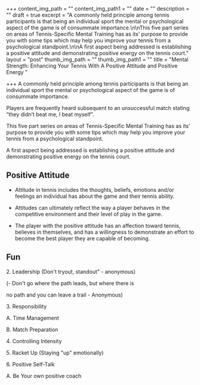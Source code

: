 +++
content_img_path = ""
content_img_path1 = ""
date = ""
description = ""
draft = true
excerpt = "A commonly held principle among tennis participants is that being an individual sport the mental or psychological aspect of the game is of consummate importance.\n\nThis five part series on areas of Tennis-Specific Mental Training has as its’ purpose to provide you with some tips which may help you improve your tennis from a psychological standpoint.\n\nA first aspect being addressed is establishing a positive attitude and demonstrating positive energy on the tennis court."
layout = "post"
thumb_img_path = ""
thumb_img_path1 = ""
title = "Mental Strength: Enhancing Your Tennis With A Positive Attitude and Positive Energy "

+++
A commonly held principle among tennis participants is that being an individual sport the mental or psychological aspect of the game is of consummate importance.

Players are frequently heard subsequent to an unsuccessful match stating “they didn’t beat me, I beat myself”.

This five part series on areas of Tennis-Specific Mental Training has as its’ purpose to provide you with some tips which may help you improve your tennis from a psychological standpoint.

A first aspect being addressed is establishing a positive attitude and demonstrating positive energy on the tennis court.

## Positive Attitude

* Attitude in tennis includes the thoughts, beliefs, emotions and/or feelings an individual  has about the game and their tennis ability.


* Attitudes can ultimately reflect the way a player behaves in the competitive environment and their level of play in the game.


* The player with the positive attitude has an affection toward tennis, believes in themselves, and has a willingness to demonstrate an effort to become the best player they are capable of becoming.

## Fun

2\. Leadership (Don't tryout, standout" - anonymous)

(- Don't go where the path leads, but where there is

no path and you can leave a trail - Anonymous)

3\. Responsibility

A. Time Management

B. Match Preparation

4\. Controlling Intensity

5\. Racket Up (Staying "up" emotionally)

6\. Positive Self-Talk

A. Be Your own positive coach